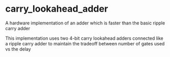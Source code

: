 # carry_lookahead_adder
A hardware implementation of an adder which is faster than the basic ripple carry adder

This implementation uses two 4-bit carry lookahead adders connected like a ripple carry adder to maintain the tradeoff between number of gates used vs the delay

